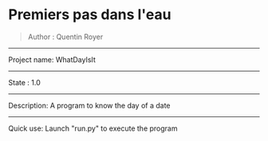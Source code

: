 **Premiers pas dans l'eau**
==============================================

>Author : Quentin Royer

----
Project name: WhatDayIsIt

---
State : 1.0

---
Description: A program to know the day of a date  

---

Quick use: Launch "run.py" to execute the program
